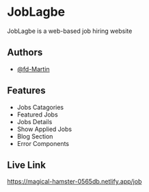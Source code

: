 # JobLagbe

JobLagbe is a web-based  job hiring website

## Authors

- [@fd-Martin](https://github.com/fd-Martin)

## Features


- Jobs Catagories
- Featured Jobs
- Jobs Details
- Show Applied Jobs
- Blog Section
- Error Components


## Live Link

https://magical-hamster-0565db.netlify.app/job

